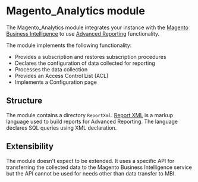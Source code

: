 # Magento_Analytics module

The Magento_Analytics module integrates your instance with the [Magento Business Intelligence](https://magento.com/products/business-intelligence) to use [Advanced Reporting](http://devdocs.magento.com/guides/v2.2/advanced-reporting/modules.html) functionality.

The module implements the following functionality:

* Provides a subscription and restores subscription procedures
* Declares the configuration of data collected for reporting
* Processes the data collection
* Provides an Access Control List (ACL)
* Implements a Configuration page

## Structure

The module contains a directory `ReportXml`.
[Report XML](http://devdocs.magento.com/guides/v2.2/advanced-reporting/report-xml.html) is a markup language used to build reports for Advanced Reporting.
The language declares SQL queries using XML declaration.

## Extensibility

The module doesn't expect to be extended.
It uses a specific API for transferring the collected data to the Magento Business Intelligence service but the API cannot be used for needs other than data transfer to MBI.
